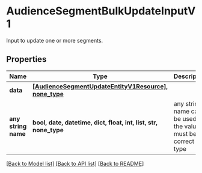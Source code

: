 # AudienceSegmentBulkUpdateInputV1

Input to update one or more segments.

## Properties
Name | Type | Description | Notes
------------ | ------------- | ------------- | -------------
**data** | [**[AudienceSegmentUpdateEntityV1Resource], none_type**](AudienceSegmentUpdateEntityV1Resource.md) |  | [optional] 
**any string name** | **bool, date, datetime, dict, float, int, list, str, none_type** | any string name can be used but the value must be the correct type | [optional]

[[Back to Model list]](../README.md#documentation-for-models) [[Back to API list]](../README.md#documentation-for-api-endpoints) [[Back to README]](../README.md)



